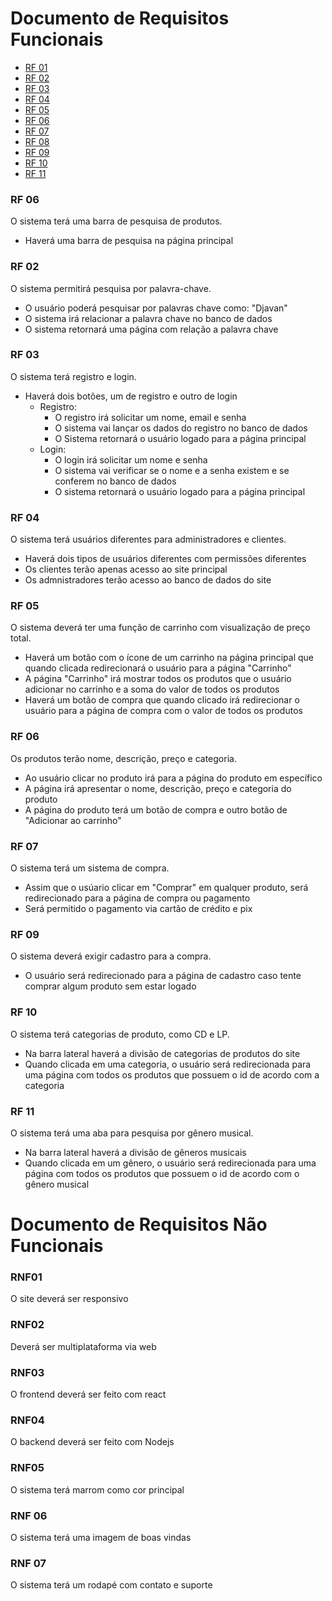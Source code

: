 # Documento de Requisitos Funcionais

- [RF 01](#RF-01)
- [RF 02](#RF-02)
- [RF 03](#RF-03)
- [RF 04](#RF-04)
- [RF 05](#RF-05)
- [RF 06](#RF-06)
- [RF 07](#RF-07)
- [RF 08](#RF-08)
- [RF 09](#RF-09)
- [RF 10](#RF-10)
- [RF 11](#RF-11)

### RF 06
O sistema terá uma barra de pesquisa de produtos.
  - Haverá uma barra de pesquisa na página principal

### RF 02
O sistema permitirá pesquisa por palavra-chave.
  - O usuário poderá pesquisar por palavras chave como: "Djavan"
  - O sistema irá relacionar a palavra chave no banco de dados
  - O sistema retornará uma página com relação a palavra chave

### RF 03
O sistema terá registro e login.
  - Haverá dois botões, um de registro e outro de login
    - Registro:
      - O registro irá solicitar um nome, email e senha
      - O sistema vai lançar os dados do registro no banco de dados
      - O Sistema retornará o usuário logado para a página principal
    - Login:
      - O login irá solicitar um nome e senha
      - O sistema vai verificar se o nome e a senha existem e se conferem no banco de dados
      - O sistema retornará o usuário logado para a página principal

### RF 04
O sistema terá usuários diferentes para administradores e clientes.
  - Haverá dois tipos de usuários diferentes com permissões diferentes
  - Os clientes terão apenas acesso ao site principal
  - Os admnistradores terão acesso ao banco de dados do site

### RF 05 
O sistema deverá ter uma função de carrinho com visualização de preço total.
  - Haverá um botão com o ícone de um carrinho na página principal que quando clicada redirecionará o usuário para a página "Carrinho"
  - A página "Carrinho" irá mostrar todos os produtos que o usuário adicionar no carrinho e a soma do valor de todos os produtos
  - Haverá um botão de compra que quando clicado irá redirecionar o usuário para a página de compra com o valor de todos os produtos

### RF 06
Os produtos terão nome, descrição, preço e categoria.
  - Ao usuário clicar no produto irá para a página do produto em específico
  - A página irá apresentar o nome, descrição, preço e categoria do produto
  - A página do produto terá um botão de compra e outro botão de "Adicionar ao carrinho"

### RF 07
O sistema terá um sistema de compra.
  - Assim que o usúario clicar em "Comprar" em qualquer produto, será redirecionado para a página de compra ou pagamento
  - Será permitido o pagamento via cartão de crédito e pix

### RF 09
O sistema deverá exigir cadastro para a compra.
  - O usuário será redirecionado para a página de cadastro caso tente comprar algum produto sem estar logado

### RF 10
O sistema terá categorias de produto, como CD e LP.
  - Na barra lateral haverá a divisão de categorias de produtos do site
  - Quando clicada em uma categoria, o usuário será redirecionada para uma página com todos os produtos que possuem o id de acordo com a categoria

### RF 11
O sistema terá uma aba para pesquisa por gênero musical.
  - Na barra lateral haverá a divisão de gêneros musicais
  - Quando clicada em um gênero, o usuário será redirecionada para uma página com todos os produtos que possuem o id de acordo com o gênero musical

# Documento de Requisitos Não Funcionais

### RNF01
O site deverá ser responsivo

### RNF02
Deverá ser multiplataforma via web

### RNF03
O frontend deverá ser feito com react 

### RNF04
O backend deverá ser feito com Nodejs

### RNF05
O sistema terá marrom como cor principal

### RNF 06
O sistema terá uma imagem de boas vindas

### RNF 07
O sistema terá um rodapé com contato e suporte
